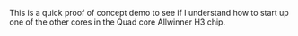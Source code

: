This is a quick proof of concept demo to see if I understand how to start up one of
the other cores in the Quad core Allwinner H3 chip.
